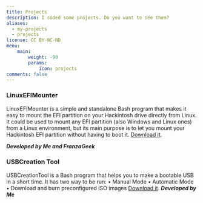 ```yaml
---
title: Projects
description: I coded some projects. Do you want to see them?
aliases:
  - my-projects
  - projects
license: CC BY-NC-ND
menu:
    main: 
        weight: -90
        params:
            icon: projects
comments: false
---
```


### LinuxEFIMounter

LinuxEFIMounter is a simple and standalone Bash program that makes it easy to mount the EFI partition on your Hackintosh drive directly from Linux. It could be used to mount any EFI partition (also Windows and Linux ones) from a Linux environment, but its main purpose is to let you mount your Hackintosh EFI partition without having to boot it. [Download it](https://tools.gianstech.it/docs/download-lem).

***Developed by Me and FranzaGeek***

### USBCreation Tool

USBCreationTool is a Bash program that helps you to make a bootable USB in a short time. 
It has two way to be run:
• Manual Mode
• Automatic Mode
• Download and burn preconfigured ISO images
[Download it](https://github.com/GiovsTech/USBCreationTool/releases/latest).
***Developed by Me***